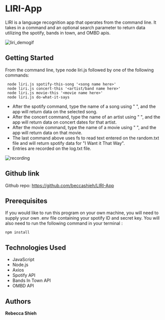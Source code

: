 # LIRI-App

LIRI is a language recognition app that operates from the command line. It takes in a command and an optional search parameter to return data utilizing the spotify, bands in town, and OMBD apis. 

![liri_demogif](https://user-images.githubusercontent.com/47259793/57163119-41ffae80-6dbe-11e9-97a0-b3cc0f0c8d0d.gif)

## Getting Started

From the command line, type node liri.js followed by one of the following commands:

```
 node liri.js spotify-this-song '<song name here>'
 node liri.js concert-this '<artist/band name here>'
 node liri.js movie-this '<movie name here>'
 node liri.js do-what-it-says

```

* After the spotify command, type the name of a song using " ", and the app will return data on the selected song. 
* After the concert command, type the name of an artist using " ", and the app will return data on concert dates for that artist.
* After the movie command, type the name of a movie using " ", and the app will return data on that movie.
* The last command above uses fs to read text entered on the random.txt file and will return spotify data for "I Want it That Way".
* Entries are recorded on the log.txt file.

![recording](https://user-images.githubusercontent.com/47259793/57162211-8e95ba80-6dbb-11e9-8765-2deac2561714.PNG)

## Github link
Github repo: https://github.com/beccashieh/LIRI-App

## Prerequisites

If you would like to run this program on your own machine, you will need to supply your own .env file containing your spotify ID and secret key. You will also need to run the following command in your terminal :

```
npm install

```

## Technologies Used

- JavaScript
- Node.js
- Axios
- Spotify API
- Bands In Town API
- OMBD API


## Authors

**Rebecca Shieh** 
